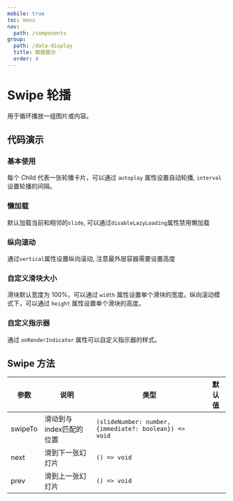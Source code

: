 ```yaml
---
mobile: true
toc: menu
nav:
  path: /components
group:
  path: /data-display
  title: 数据展示
  order: 4
---
```

# Swipe 轮播

用于循环播放一组图片或内容。

## 代码演示

### 基本使用

每个 Child 代表一张轮播卡片，可以通过 `autoplay` 属性设置自动轮播, `interval`设置轮播的间隔。

<code src="./demo/demo1.tsx"></code>

### 懒加载

默认加载当前和相邻的`slide`, 可以通过`disableLazyLoading`属性禁用懒加载

<code src="./demo/demo2.tsx"></code>

### 纵向滚动

通过`vertical`属性设置纵向滚动, 注意最外层容器需要设置高度

<code src="./demo/demo3.tsx"></code>

### 自定义滑块大小

滑块默认宽度为 100%，可以通过 `width` 属性设置单个滑块的宽度。纵向滚动模式下，可以通过 `height` 属性设置单个滑块的高度。

<code src="./demo/demo4.tsx"></code>

### 自定义指示器

通过 `onRenderIndicator` 属性可以自定义指示器的样式。

<code src="./demo/demo5.tsx"></code>

<API src="./Swipe.tsx" props="actionRef|autoplay|interval|classes|className|children|style|slideStyle|containerStyle|disableLazyLoading|touchable|initialSlide|showIndicators|stopPropagation|vertical|duration|width|height|loop|onRenderIndicator|onChange"></API>

<API src="../SwipeItem/SwipeItem.tsx" props="className|children|style"></API>
## Swipe 方法

| 参数	|说明	|类型	|默认值
| --- | --- | --- | ---
| swipeTo | 滑动到与index匹配的位置 | `(slideNumber: number, {immediate?: boolean}) => void` |
| next | 滑到下一张幻灯片 | `() => void` |
| prev | 滑到上一张幻灯片 | `() => void` |
